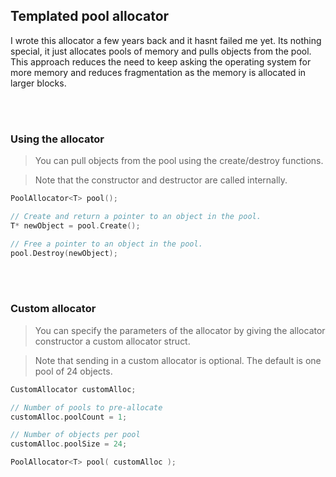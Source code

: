 ## Templated pool allocator
I wrote this allocator a few years back and it hasnt failed me yet. Its nothing special, it just allocates pools of memory and pulls objects from the pool.
This approach reduces the need to keep asking the operating system for more memory and reduces fragmentation as the memory is allocated in larger blocks.


<br><br/>
### Using the allocator

> You can pull objects from the pool using the create/destroy functions.

> Note that the constructor and destructor are called internally.
```c++
PoolAllocator<T> pool();

// Create and return a pointer to an object in the pool.
T* newObject = pool.Create();

// Free a pointer to an object in the pool.
pool.Destroy(newObject);

```

<br><br/>
### Custom allocator

> You can specify the parameters of the allocator by giving the allocator constructor a custom allocator struct.

> Note that sending in a custom allocator is optional. The default is one pool of 24 objects.
```c++
CustomAllocator customAlloc;

// Number of pools to pre-allocate
customAlloc.poolCount = 1;

// Number of objects per pool
customAlloc.poolSize = 24;

PoolAllocator<T> pool( customAlloc );
```
